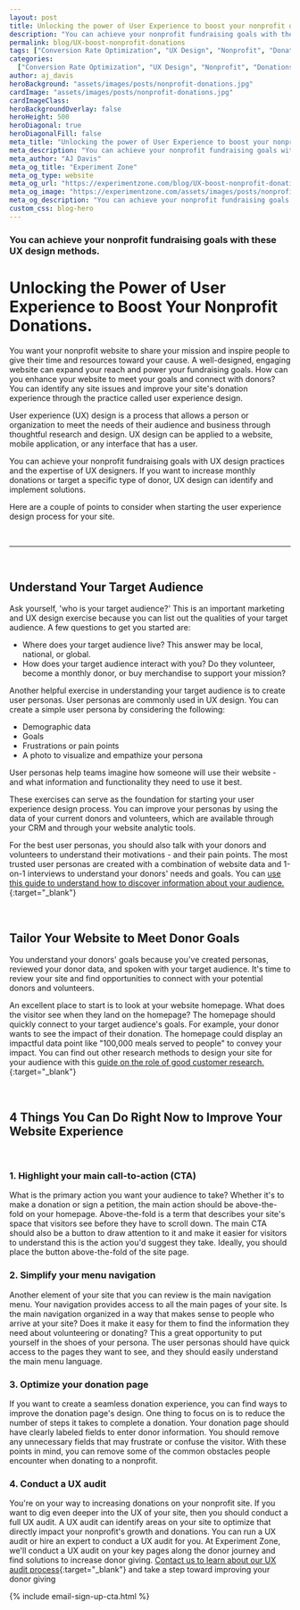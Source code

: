 ```yaml
---
layout: post
title: Unlocking the power of User Experience to boost your nonprofit donations
description: "You can achieve your nonprofit fundraising goals with these UX design methods."
permalink: blog/UX-boost-nonprofit-donations
tags: ["Conversion Rate Optimization", "UX Design", "Nonprofit", "Donations"]
categories:
  ["Conversion Rate Optimization", "UX Design", "Nonprofit", "Donations"]
author: aj_davis
heroBackground: "assets/images/posts/nonprofit-donations.jpg"
cardImage: "assets/images/posts/nonprofit-donations.jpg"
cardImageClass:
heroBackgroundOverlay: false
heroHeight: 500
heroDiagonal: true
heroDiagonalFill: false
meta_title: "Unlocking the power of User Experience to boost your nonprofit donations"
meta_description: "You can achieve your nonprofit fundraising goals with these UX design methods."
meta_author: "AJ Davis"
meta_og_title: "Experiment Zone"
meta_og_type: website
meta_og_url: "https://experimentzone.com/blog/UX-boost-nonprofit-donations"
meta_og_image: "https://experimentzone.com/assets/images/posts/nonprofit-donations.jpg"
meta_og_description: "You can achieve your nonprofit fundraising goals with these UX design methods."
custom_css: blog-hero
---
```


### You can achieve your nonprofit fundraising goals with these UX design methods.

# Unlocking the Power of User Experience to Boost Your Nonprofit Donations.

You want your nonprofit website to share your mission and inspire people to give their time and resources toward your cause. A well-designed, engaging website can expand your reach and power your fundraising goals. How can you enhance your website to meet your goals and connect with donors? You can identify any site issues and improve your site's donation experience through the practice called user experience design.

User experience (UX) design is a process that allows a person or organization to meet the needs of their audience and business through thoughtful research and design. UX design can be applied to a website, mobile application, or any interface that has a user.

You can achieve your nonprofit fundraising goals with UX design practices and the expertise of UX designers. If you want to increase monthly donations or target a specific type of donor, UX design can identify and implement solutions.

Here are a couple of points to consider when starting the user experience design process for your site.

<br />

---

<br />

## Understand Your Target Audience

Ask yourself, 'who is your target audience?' This is an important marketing and UX design exercise because you can list out the qualities of your target audience. A few questions to get you started are:

- Where does your target audience live? This answer may be local, national, or global.
- How does your target audience interact with you? Do they volunteer, become a monthly donor, or buy merchandise to support your mission?

Another helpful exercise in understanding your target audience is to create user personas. User personas are commonly used in UX design. You can create a simple user persona by considering the following:

- Demographic data
- Goals
- Frustrations or pain points
- A photo to visualize and empathize your persona

User personas help teams imagine how someone will use their website - and what information and functionality they need to use it best.

These exercises can serve as the foundation for starting your user experience design process. You can improve your personas by using the data of your current donors and volunteers, which are available through your CRM and through your website analytic tools.

For the best user personas, you should also talk with your donors and volunteers to understand their motivations - and their pain points. The most trusted user personas are created with a combination of website data and 1-on-1 interviews to understand your donors' needs and goals. You can [use this guide to understand how to discover information about your audience.](https://www2.slideshare.net/mandidavis/11-essential-marketing-questions-you-should-be-asking-for-your-business){:target="\_blank"}

<br />

## Tailor Your Website to Meet Donor Goals

You understand your donors' goals because you've created personas, reviewed your donor data, and spoken with your target audience. It's time to review your site and find opportunities to connect with your potential donors and volunteers.

An excellent place to start is to look at your website homepage. What does the visitor see when they land on the homepage? The homepage should quickly connect to your target audience's goals. For example, your donor wants to see the impact of their donation. The homepage could display an impactful data point like "100,000 meals served to people" to convey your impact. You can find out other research methods to design your site for your audience with this [guide on the role of good customer research.](https://www2.slideshare.net/mandidavis/the-missing-voice-the-role-of-good-customer-research-in-optimization-programs){:target="\_blank"}

<br>

## 4 Things You Can Do Right Now to Improve Your Website Experience

<br>

### 1. Highlight your main call-to-action (CTA)

What is the primary action you want your audience to take? Whether it's to make a donation or sign a petition, the main action should be above-the-fold on your homepage. Above-the-fold is a term that describes your site's space that visitors see before they have to scroll down. The main CTA should also be a button to draw attention to it and make it easier for visitors to understand this is the action you'd suggest they take. Ideally, you should place the button above-the-fold of the site page.

### 2. Simplify your menu navigation

Another element of your site that you can review is the main navigation menu. Your navigation provides access to all the main pages of your site. Is the main navigation organized in a way that makes sense to people who arrive at your site? Does it make it easy for them to find the information they need about volunteering or donating? This a great opportunity to put yourself in the shoes of your persona. The user personas should have quick access to the pages they want to see, and they should easily understand the main menu language.

### 3. Optimize your donation page

If you want to create a seamless donation experience, you can find ways to improve the donation page's design. One thing to focus on is to reduce the number of steps it takes to complete a donation. Your donation page should have clearly labeled fields to enter donor information. You should remove any unnecessary fields that may frustrate or confuse the visitor. With these points in mind, you can remove some of the common obstacles people encounter when donating to a nonprofit.

### 4. Conduct a UX audit

You're on your way to increasing donations on your nonprofit site. If you want to dig even deeper into the UX of your site, then you should conduct a full UX audit. A UX audit can identify areas on your site to optimize that directly impact your nonprofit's growth and donations. You can run a UX audit or hire an expert to conduct a UX audit for you. At Experiment Zone, we'll conduct a UX audit on your key pages along the donor journey and find solutions to increase donor giving. [Contact us to learn about our UX audit process](https://experimentzone.com/services/conversion-deep-dive/){:target="\_blank"} and take a step toward improving your donor giving

{% include email-sign-up-cta.html %}
